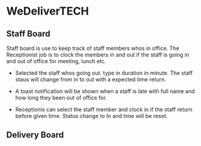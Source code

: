 # WeDeliverTECH


## Staff Board

Staff board is use to keep track of staff members whos in office. The Receptionist job is to clock the members in and out if the staff is going in and out of office for meeting, lunch etc. 

- Selected the staff whos going out. type in duration in minute. The staff staus will change from in to out with a expected time return.

- A toast notification will be shown when a staff is late with full name and how long they been out of office for.

- Receptionis can select the staff member and clock in if the staff return before given time. Status change to In and time will be reset.



## Delivery Board
